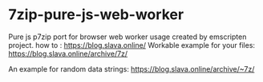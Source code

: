 # 7zip-pure-js-web-worker
Pure js p7zip port for browser web worker usage created by emscripten project.
how to : https://blog.slava.online/
Workable example for your files: https://blog.slava.online/archive/7z/

An example for random data strings: https://blog.slava.online/archive/~7z/
